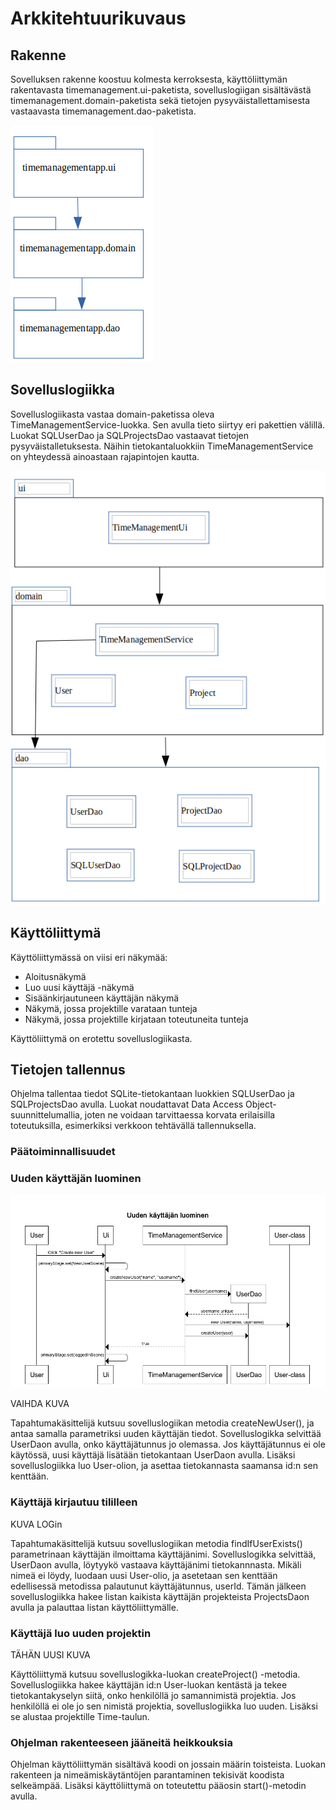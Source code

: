 # Arkkitehtuurikuvaus

## Rakenne

Sovelluksen rakenne koostuu kolmesta kerroksesta, käyttöliittymän rakentavasta timemanagement.ui-paketista, sovelluslogiigan sisältävästä timemanagement.domain-paketista sekä tietojen pysyväistallettamisesta vastaavasta timemanagement.dao-paketista. 

![packages](https://github.com/mateppon/ot-harjoitustyo/blob/master/pictures/packages.png)

## Sovelluslogiikka
Sovelluslogiikasta vastaa domain-paketissa oleva TimeManagementService-luokka. Sen avulla tieto siirtyy eri pakettien välillä.  Luokat  SQLUserDao ja SQLProjectsDao vastaavat tietojen pysyväistalletuksesta. Näihin tietokantaluokkiin TimeManagementService on yhteydessä ainoastaan rajapintojen kautta. 

![packages_and_classes](https://github.com/mateppon/ot-harjoitustyo/blob/master/pictures/packages%20and%20classes2.png)
## Käyttöliittymä
Käyttöliittymässä on viisi eri näkymää:
* Aloitusnäkymä
* Luo uusi käyttäjä -näkymä
* Sisäänkirjautuneen käyttäjän näkymä
* Näkymä, jossa projektille varataan tunteja
* Näkymä, jossa projektille kirjataan toteutuneita tunteja 

Käyttöliittymä on erotettu sovelluslogiikasta. 

## Tietojen tallennus

Ohjelma tallentaa tiedot SQLite-tietokantaan luokkien SQLUserDao ja SQLProjectsDao avulla. 
Luokat noudattavat Data Access Object-suunnittelumallia, joten ne voidaan tarvittaessa korvata erilaisilla toteutuksilla, esimerkiksi verkkoon tehtävällä tallennuksella. 
### Päätoiminnallisuudet

### Uuden käyttäjän luominen
![sekvenssikaavio](https://github.com/mateppon/ot-harjoitustyo/blob/master/pictures/sekvenssikaavio.png)

VAIHDA KUVA

Tapahtumakäsittelijä kutsuu sovelluslogiikan metodia createNewUser(), ja antaa samalla parametriksi uuden käyttäjän tiedot. Sovelluslogikka selvittää UserDaon avulla, onko käyttäjätunnus jo olemassa. Jos käyttäjätunnus ei ole käytössä, uusi käyttäjä lisätään tietokantaan UserDaon avulla. Lisäksi sovelluslogiikka luo User-olion, ja asettaa tietokannasta saamansa id:n sen kenttään.
### Käyttäjä kirjautuu tililleen
KUVA LOGin

Tapahtumakäsittelijä kutsuu sovelluslogiikan metodia findIfUserExists() parametrinaan käyttäjän ilmoittama käyttäjänimi. Sovelluslogikka selvittää, UserDaon avulla, löytyykö vastaava käyttäjänimi tietokannnasta. Mikäli nimeä ei löydy, luodaan uusi User-olio, ja asetetaan sen kenttään edellisessä metodissa palautunut käyttäjätunnus, userId. Tämän jälkeen sovelluslogiikka hakee listan kaikista käyttäjän projekteista ProjectsDaon avulla ja palauttaa listan käyttöliittymälle.  

### Käyttäjä luo uuden projektin

TÄHÄN UUSI KUVA

Käyttöliittymä kutsuu sovelluslogikka-luokan createProject() -metodia. Sovelluslogiikka hakee käyttäjän id:n User-luokan kentästä ja tekee tietokantakyselyn siitä, onko henkilöllä jo samannimistä projektia. Jos henkilöllä ei ole jo sen nimistä projektia, sovelluslogiikka luo uuden. Lisäksi se alustaa projektille Time-taulun. 


### Ohjelman rakenteeseen jääneitä heikkouksia

Ohjelman käyttöliittymän sisältävä koodi on jossain määrin toisteista. Luokan rakenteen ja nimeämiskäytäntöjen parantaminen tekisivät koodista selkeämpää. Lisäksi käyttöliittymä on toteutettu pääosin start()-metodin avulla.

